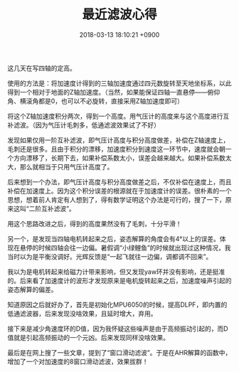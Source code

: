 ﻿---
layout: post
title: 最近滤波心得
date: 2018-03-13 18:10:21 +0900
categories: 技术
---

这几天在写四轴的定高。

使用的方法是：将加速度计得到的三轴加速度通过四元数旋转至天地坐标系，以此得到一个相对于地面的Z轴加速度。（当然，如果能保证四轴一直悬停——俯仰角、横滚角都是0，也可以不必旋转，直接采用Z轴加速度即可）

将这个Z轴加速度积分两次，得到一个高度。用气压计的高度来与这个高度进行互补滤波。（因为气压计毛刺多，低通滤波效果试了不好）

发现如果仅用一阶互补滤波，即气压计高度与积分高度做差，补偿在Z轴速度上，毛刺还是很多。且由于积分的漂移，加速度积分到速度这一环节中，速度就会朝一个方向漂移了，长期下去，如果补偿系数太小，误差会越来越大。如果补偿系数太大，那么就相当于只用气压计高度了。

后来想到一个办法，即气压计高度与积分高度做差之后，不仅补偿在速度上，而且补偿在加速度上。因为这个积分误差的根源就在于加速度计的误差。很朴素的一个思想，想着前人肯定有人想到了，得有数学证明这个办法是可行的，搜了一下，原来这叫“二阶互补滤波”。

用这个思路改进之后，得到的高度果然没有了毛刺，十分平滑！

另一个，是发现当四轴电机转起来之后，姿态解算的角度会有4°以上的误差。体现在悬停的时候四轴会往一边偏。暑假调“小绿鲤鱼”的时候就出现过这种情况，我当时以为是平衡没调好。光辉反馈是“一起飞就往一边偏，调都调不回来”。

我以为是电机转起来给磁力计带来影响，但又发现yaw环并没有影响，还是挺准的。后来看了加速度计的波形才发现原来是电机旋转起来之后，加速度噪声引起的姿态解算的偏差。

知道原因之后就好办了，首先是初始化MPU6050的时候，提高DLPF，即内置的低通滤波器，后来发现没啥效果，且延时增大，弃用。

接下来是减少角速度环的D值，因为我怀疑这些噪声是由于高频振动引起的，而D值就是引起高频振动的一个元凶。后来发现同样没啥效果。

最后是在网上搜了一些文章，提到了“窗口滑动滤波”。于是在AHR解算的函数中，增加了一个对加速度的8窗口滑动滤波，效果拔群！




